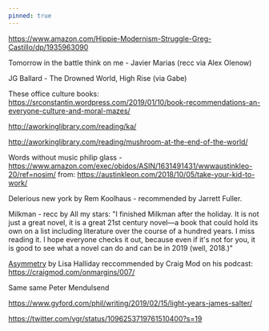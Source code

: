 ```yaml
---
pinned: true
---
```


https://www.amazon.com/Hippie-Modernism-Struggle-Greg-Castillo/dp/1935963090

Tomorrow in the battle think on me - Javier Marias (recc via Alex Olenow)

JG Ballard - The Drowned World, High Rise (via Gabe)

These office culture books:
https://srconstantin.wordpress.com/2019/01/10/book-recommendations-an-everyone-culture-and-moral-mazes/

http://aworkinglibrary.com/reading/ka/

http://aworkinglibrary.com/reading/mushroom-at-the-end-of-the-world/


Words without music philip glass - https://www.amazon.com/exec/obidos/ASIN/1631491431/wwwaustinkleo-20/ref=nosim/ from:
https://austinkleon.com/2018/10/05/take-your-kid-to-work/

Delerious new york by Rem Koolhaus - recommended by Jarrett Fuller.

Milkman - recc by All my stars: "I finished Milkman after the holiday. It is not just a great novel, it is a great 21st century novel—a book that could hold its own on a list including literature over the course of a hundred years. I miss reading it. I hope everyone checks it out, because even if it's not for you, it is good to see what a novel can do and can be in 2019 (well, 2018.)"

[Asymmetry](https://www.amazon.com/dp/B074ZDRGBC/ref=dp-kindle-redirect?_encoding=UTF8&btkr=1) by Lisa Halliday reccommended by Craig Mod on his podcast: https://craigmod.com/onmargins/007/

Same same Peter Mendulsend

https://www.gyford.com/phil/writing/2019/02/15/light-years-james-salter/

https://twitter.com/vgr/status/1096253719761510400?s=19